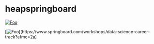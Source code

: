 # heapspringboard

[![Foo](https://secure.gravatar.com/avatar/f23ce1cf9439e84579202ece0e281c4e?s=300&d=mm&r=g)](https://www.springboard.com/blog/machine-learning-interview-questions/)

[![Foo](https://leaddyno-client-images.s3.amazonaws.com/afbe6caa5b7d592468b53a977ecbfc7c80d83a01/c6bf60ce3541e34486f6de6486f4d65bc794798c_GitHub%20-%20Springboard%20banner%202%402x.png')](https://www.springboard.com/workshops/data-science-career-track?afmc=2a)

